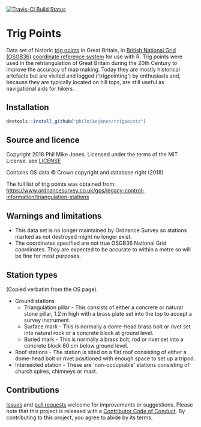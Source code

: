 [![Travis-CI Build Status](https://travis-ci.org/philmikejones/trigpoints.svg?branch=master)](https://travis-ci.org/philmikejones/trigpoints)


# Trig Points

Data set of historic [trig points](https://en.wikipedia.org/wiki/Triangulation_station) in Great Britain, in [British National Grid (OSGB36)](https://en.wikipedia.org/wiki/Ordnance_Survey_National_Grid) [coordinate reference system](https://en.wikipedia.org/wiki/Spatial_reference_system) for use with R.
Trig points were used in the retriangulation of Great Britain during the 20th Century to improve the accuracy of map making.
Today they are mostly historical artefacts but are visited and logged ('trigpointing') by enthusiasts and, because they are typically located on hill tops, are still useful as navigational aids for hikers.


## Installation

```r
devtools::install_github("philmikejones/trigpoints")
```


## Source and licence

Copyright 2018 Phil Mike Jones.
Licensed under the terms of the MIT License.
see [LICENSE](LICENSE)

Contains OS data &copy; Crown copyright and database right (2018)

The full list of trig points was obtained from: https://www.ordnancesurvey.co.uk/gps/legacy-control-information/triangulation-stations


## Warnings and limitations

- This data set is no longer maintained by Ordnance Survey so stations marked as not destroyed might no longer exist.
- The coordinates specified are not true OSGB36 National Grid coordinates. They are expected to be accurate to within a metre so will be fine for most purposes.


## Station types

(Copied verbatim from the OS page).

- Ground stations
    - Triangulation pillar - This consists of either a concrete or natural stone pillar, 1.2 m high with a brass plate set into the top to accept a survey instrument. 
    - Surface mark - This is normally a dome-head brass bolt or rivet set into natural rock or a concrete block at ground level.
    - Buried mark - This is normally a brass bolt, rod or rivet set into a concrete block 60 cm below ground level.
- Roof stations - The station is sited on a flat roof consisting of either a dome-head bolt or rivet positioned with enough space to set up a tripod.
- Intersected station - These are 'non-occupiable' stations consisting of church spires, chimneys or mast.


## Contributions

[Issues](https://github.com/philmikejones/trigpoints/issues) and [pull requests](https://github.com/philmikejones/trigpoints/pulls) welcome for improvements or suggestions.
Please note that this project is released with a [Contributor Code of Conduct](CODE_OF_CONDUCT.md).
By contributing to this project, you agree to abide by its terms.
